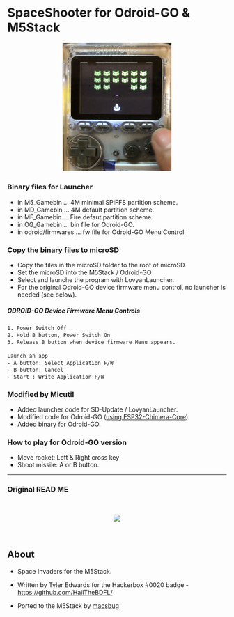 # SpaceShooter for Odroid-GO & M5Stack

<p align="center">
 <img src="OGshooter.jpg" width="250">
</p>

### Binary files for Launcher
- in M5_Gamebin ... 4M minimal SPIFFS partition scheme.
- in MD_Gamebin ... 4M default partition scheme.
- in MF_Gamebin ... Fire defaut partition scheme.
- in OG_Gamebin ... bin file for Odroid-GO.
- in odroid/firmwares ... fw file for Odroid-GO Menu Control.

### Copy the binary files to microSD

- Copy the files in the microSD folder to the root of microSD.
- Set the microSD into the M5Stack / Odroid-GO
- Select and launche the program with LovyanLauncher.
- For the original Odroid-GO device firmware menu control, no launcher is needed (see below).

##### ODROID-GO Device Firmware Menu Controls

	1. Power Switch Off
	2. Hold B button, Power Switch On
	3. Release B button when device firmware Menu appears.

	Launch an app
	- A button: Select Application F/W
	- B button: Cancel
	- Start : Write Application F/W

### Modified by Micutil

- Added launcher code for SD-Update / LovyanLauncher.
- Modified code for Odroid-GO ([using ESP32-Chimera-Core](https://github.com/tobozo/ESP32-Chimera-Core)).
- Added binary for Odroid-GO.

### How to play for Odroid-GO version

- Move rocket: Left & Right cross key
- Shoot missile: A or B button.



-------------------------
### Original READ ME

<br />
<p align="center">
 <img src="Screenshot.PNG" width="250">
</p>
<br />

## About

- Space Invaders for the M5Stack.

- Written by Tyler Edwards for the Hackerbox #0020 badge -  https://github.com/HailTheBDFL/

- Ported to the M5Stack by [macsbug](https://macsbug.wordpress.com/2018/01/12/esp32-spaceshooter-with-m5stack/)

<br />
